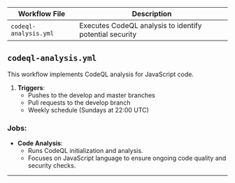 | **Workflow File**         | **Description** |
|---------------------------|-----------------|
| `codeql-analysis.yml`      |  Executes CodeQL analysis to identify potential security

## `codeql-analysis.yml`

This workflow implements CodeQL analysis for JavaScript code.

1. **Triggers**:
   - Pushes to the develop and master branches
   - Pull requests to the develop branch
   - Weekly schedule (Sundays at 22:00 UTC)

### Jobs:

- **Code Analysis**:
  - Runs CodeQL initialization and analysis.
  - Focuses on JavaScript language to ensure ongoing code quality and security checks.

---
